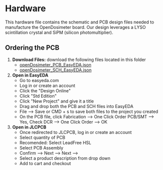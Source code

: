 # Hardware

This hardware file contains the schematic and PCB design files needed to manufacture the OpenDosimeter board. Our design leverages a LYSO scintillation crystal and SiPM (silicon photomultiplier). 

## Ordering the PCB
1. **Download Files:** download the following files located in this folder
    - [openDosimeter_PCB_EasyEDA.json](https://github.com/OpenDosimeter/OpenDosimeter/blob/main/hardware/OpenDosimeter_PCB_EasyEDA.json)
    - [openDosimeter_SCH_EasyEDA.json](https://github.com/OpenDosimeter/OpenDosimeter/blob/main/hardware/OpenDosimeter_SCH_EasyEDA.json)
2. **Open in EasyEDA**
    - Go to easyeda.com
    - Log in or create an account
    - Click the "Design Online"
    - Click "Std Edition"
    - Click "New Project" and give it a title
    - Drag and drop both the PCB and SCH files into EasyEDA
    - File --> Save or CMD + s to save both files to the project you created
    - On the PCB file, click Fabrication --> One Click Order PCB/SMT --> Yes, Check DCR --> One Click Order --> OK
3. **Open in JLCPCB**
    - Once redirected to JLCPCB, log in or create an account
    - Select quantity of PCB
    - Recomended: Select LeadFree HSL
    - Select PCB Assembly
    - Confirm --> Next --> Next -->
    - Select a product description from drop down
    - Add to cart and checkout

